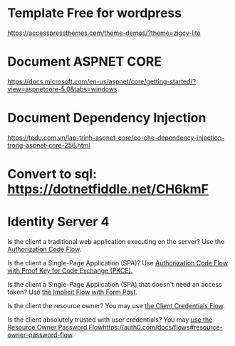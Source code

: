 # Template Free for wordpress
https://accesspressthemes.com/theme-demos/?theme=zigcy-lite

# Document ASPNET CORE
https://docs.microsoft.com/en-us/aspnet/core/getting-started/?view=aspnetcore-5.0&tabs=windows

# Document Dependency Injection
https://tedu.com.vn/lap-trinh-aspnet-core/co-che-dependency-injection-trong-aspnet-core-256.html

# Convert to sql: https://dotnetfiddle.net/CH6kmF

# Identity Server 4

Is the client a traditional web application executing on the server? Use the [Authorization Code Flow](https://auth0.com/docs/flows#authorization-code-flow).

Is the client a Single-Page Application (SPA)? Use [Authorization Code Flow with Proof Key for Code Exchange (PKCE).](https://auth0.com/docs/flows#authorization-code-flow-with-proof-key-for-code-exchange-pkce-)

Is the client a Single-Page Application (SPA) that doesn't need an access token? Use [the Implicit Flow with Form Post](https://auth0.com/docs/flows#implicit-flow-with-form-post).

Is the client the resource owner? You may use [the Client Credentials Flow](https://auth0.com/docs/flows#client-credentials-flow).

Is the client absolutely trusted with user credentials? You may [use the Resource Owner Password Flow](https://auth0.com/docs/flows#resource-owner-password-flow)https://auth0.com/docs/flows#resource-owner-password-flow.
